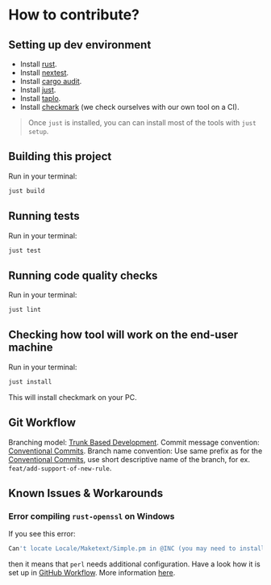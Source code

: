 # How to contribute?

## Setting up dev environment

- Install [rust](https://rustup.rs).
- Install [nextest](https://nexte.st/docs/installation/from-source/).
- Install [cargo audit](https://github.com/rustsec/rustsec/tree/main/cargo-audit).
- Install [just](https://github.com/casey/just).
- Install [taplo](https://taplo.tamasfe.dev/cli/installation/cargo.html).
- Install [checkmark](../#installation) (we check ourselves with our own tool on a CI).

> Once `just` is installed, you can can install most of the tools with `just setup`.

## Building this project

Run in your terminal:

```sh
just build
```

## Running tests

Run in your terminal:

```sh
just test
```

## Running code quality checks

Run in your terminal:

```sh
just lint
```

## Checking how tool will work on the end-user machine

Run in your terminal:

```sh
just install
```

This will install checkmark on your PC.

## Git Workflow

Branching model: [Trunk Based Development](https://trunkbaseddevelopment.com).
Commit message convention: [Conventional Commits](https://www.conventionalcommits.org/en/v1.0.0/).
Branch name convention: Use same prefix as for the [Conventional Commits](https://www.conventionalcommits.org/en/v1.0.0/), use short descriptive name of the branch, for ex. `feat/add-support-of-new-rule`.

## Known Issues & Workarounds

### Error compiling `rust-openssl` on Windows

If you see this error:

```sh
Can't locate Locale/Maketext/Simple.pm in @INC (you may need to install the Locale::Maketext::Simple module)
```

then it means that `perl` needs additional configuration. Have a look how it is set up in [GitHub Workflow](../.github/workflows/pr.yml). More information [here](https://github.com/sfackler/rust-openssl/issues/2149#issuecomment-2014064057).

